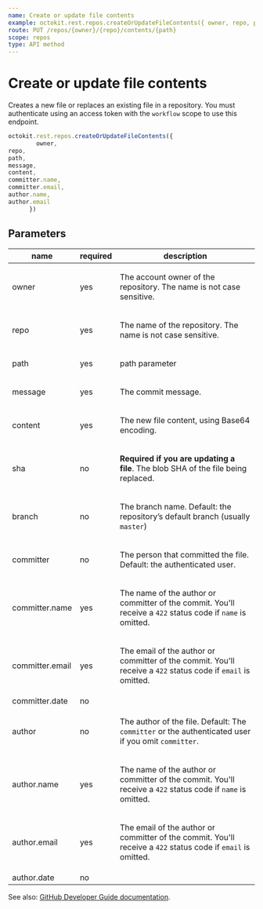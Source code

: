 ```yaml
---
name: Create or update file contents
example: octokit.rest.repos.createOrUpdateFileContents({ owner, repo, path, message, content, committer.name, committer.email, author.name, author.email })
route: PUT /repos/{owner}/{repo}/contents/{path}
scope: repos
type: API method
---
```


# Create or update file contents

Creates a new file or replaces an existing file in a repository. You must authenticate using an access token with the `workflow` scope to use this endpoint.

```js
octokit.rest.repos.createOrUpdateFileContents({
        owner,
repo,
path,
message,
content,
committer.name,
committer.email,
author.name,
author.email
      })
```

## Parameters

<table>
  <thead>
    <tr>
      <th>name</th>
      <th>required</th>
      <th>description</th>
    </tr>
  </thead>
  <tbody>
    <tr><td>owner</td><td>yes</td><td>

The account owner of the repository. The name is not case sensitive.

</td></tr>
<tr><td>repo</td><td>yes</td><td>

The name of the repository. The name is not case sensitive.

</td></tr>
<tr><td>path</td><td>yes</td><td>

path parameter

</td></tr>
<tr><td>message</td><td>yes</td><td>

The commit message.

</td></tr>
<tr><td>content</td><td>yes</td><td>

The new file content, using Base64 encoding.

</td></tr>
<tr><td>sha</td><td>no</td><td>

**Required if you are updating a file**. The blob SHA of the file being replaced.

</td></tr>
<tr><td>branch</td><td>no</td><td>

The branch name. Default: the repository’s default branch (usually `master`)

</td></tr>
<tr><td>committer</td><td>no</td><td>

The person that committed the file. Default: the authenticated user.

</td></tr>
<tr><td>committer.name</td><td>yes</td><td>

The name of the author or committer of the commit. You'll receive a `422` status code if `name` is omitted.

</td></tr>
<tr><td>committer.email</td><td>yes</td><td>

The email of the author or committer of the commit. You'll receive a `422` status code if `email` is omitted.

</td></tr>
<tr><td>committer.date</td><td>no</td><td>

</td></tr>
<tr><td>author</td><td>no</td><td>

The author of the file. Default: The `committer` or the authenticated user if you omit `committer`.

</td></tr>
<tr><td>author.name</td><td>yes</td><td>

The name of the author or committer of the commit. You'll receive a `422` status code if `name` is omitted.

</td></tr>
<tr><td>author.email</td><td>yes</td><td>

The email of the author or committer of the commit. You'll receive a `422` status code if `email` is omitted.

</td></tr>
<tr><td>author.date</td><td>no</td><td>

</td></tr>
  </tbody>
</table>

See also: [GitHub Developer Guide documentation](https://docs.github.com/rest/reference/repos#create-or-update-file-contents).

